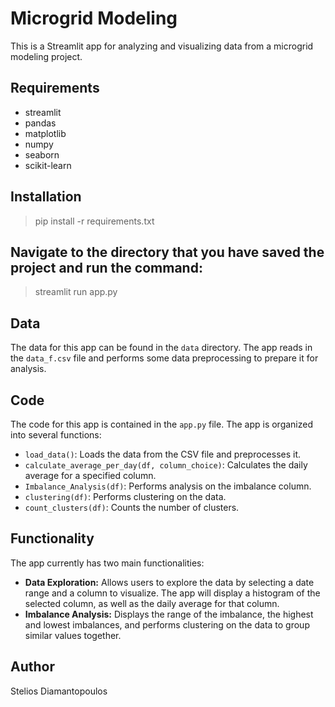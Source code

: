 # Microgrid Modeling

This is a Streamlit app for analyzing and visualizing data from a microgrid modeling project. 

## Requirements

- streamlit
- pandas
- matplotlib
- numpy
- seaborn
- scikit-learn

## Installation
 >pip install -r requirements.txt</title>
## Navigate to the directory that you have saved the project and run the command:
>streamlit run app.py
## Data
The data for this app can be found in the `data` directory. The app reads in the `data_f.csv` file and performs some data preprocessing to prepare it for analysis.
## Code
The code for this app is contained in the `app.py` file. The app is organized into several functions:
* `load_data()`: Loads the data from the CSV file and preprocesses it.
* `calculate_average_per_day(df, column_choice)`: Calculates the daily average for a specified column.
* `Imbalance_Analysis(df)`: Performs analysis on the imbalance column.
* `clustering(df)`: Performs clustering on the data.
* `count_clusters(df)`: Counts the number of clusters.
## Functionality
The app currently has two main functionalities:
- **Data Exploration:** Allows users to explore the data by selecting a date range and a column to visualize. The app will display a histogram of the selected column, as well as the daily average for that column.
- **Imbalance Analysis:** Displays the range of the imbalance, the highest and lowest imbalances, and performs clustering on the data to group similar values together.
## Author
Stelios Diamantopoulos
